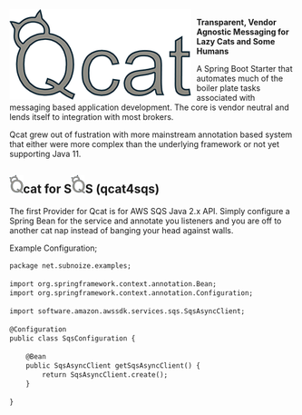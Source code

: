 <img src="logos/Qcat-logo.png" alt="Qcat is fat and lazy like me" style="float: left; margin-right: 10px;" />

**Transparent, Vendor Agnostic Messaging for Lazy Cats and Some Humans**


A Spring Boot Starter that automates much of the boiler plate tasks associated with messaging based application development. The core is vendor neutral and lends itself to integration with most brokers.

Qcat grew out of fustration with more mainstream annotation based system that either were more complex than the underlying framework or not yet supporting Java 11.

## <img src="logos/Q-logo-32.png" alt="Qcat is fat and lazy like me" />cat for S<img src="logos/Q-logo-32.png" alt="Qcat is fat and lazy like me" />S (qcat4sqs)

The first Provider for Qcat is for AWS SQS Java 2.x API. Simply configure a Spring Bean for the service and annotate you listeners and you are off to another cat nap instead of banging your head against walls.

Example Configuration;

```
package net.subnoize.examples;

import org.springframework.context.annotation.Bean;
import org.springframework.context.annotation.Configuration;

import software.amazon.awssdk.services.sqs.SqsAsyncClient;

@Configuration
public class SqsConfiguration {
	
	@Bean
	public SqsAsyncClient getSqsAsyncClient() {
		return SqsAsyncClient.create();
	}
	
}
```